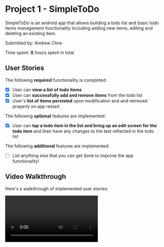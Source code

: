 # Project 1 - SimpleToDo

SimpleToDo is an android app that allows building a todo list and basic todo items management functionality including adding new items, editing and deleting an existing item.

Submitted by: Andrew Cline

Time spent: **X** hours spent in total

## User Stories

The following **required** functionality is completed:

* [x] User can **view a list of todo items**
* [x] User can **successfully add and remove items** from the todo list
* [x] User's **list of items persisted** upon modification and and retrieved properly on app restart

The following **optional** features are implemented:

* [x] User can **tap a todo item in the list and bring up an edit screen for the todo item** and then have any changes to the text reflected in the todo list

The following **additional** features are implemented:

* [ ] List anything else that you can get done to improve the app functionality!

## Video Walkthrough

Here's a walkthrough of implemented user stories:

<video src='https://i.gyazo.com/5b85f34924792a9ded5e3601e1671ded.mp4' title='Video Walkthrough' width='' alt='Video Walkthrough' />

GIF created with [Gyazo](https://gyazo.com/).

## Notes

Describe any challenges encountered while building the app.

## License

    Copyright [2020] [Andrew Cline]

    Licensed under the Apache License, Version 2.0 (the "License");
    you may not use this file except in compliance with the License.
    You may obtain a copy of the License at

        http://www.apache.org/licenses/LICENSE-2.0

    Unless required by applicable law or agreed to in writing, software
    distributed under the License is distributed on an "AS IS" BASIS,
    WITHOUT WARRANTIES OR CONDITIONS OF ANY KIND, either express or implied.
    See the License for the specific language governing permissions and
    limitations under the License.
